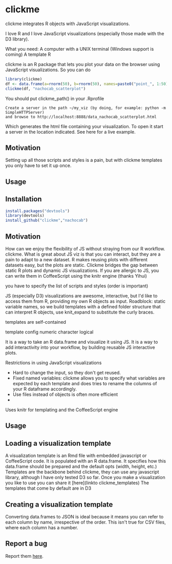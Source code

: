 # clickme

clickme integrates R objects with JavaScript visualizations.

I love R and I love JavaScript visualizations (especially those made with the D3 library).

What you need:
A computer with a UNIX terminal (Windows support is coming)
A template
R

clickme is an R package that lets you plot your data on the browser using JavaScript visualizations. So you can do

```r
library(clickme)
df <- data.frame(a=rnorm(50), b=rnorm(50), names=paste0("point_", 1:50))
clickme(df, "nachocab_scatterplot")
```

You should put clickme_path() in your .Rprofile

```
Create a server in the path ~/my_viz (by doing, for example: python -m SimpleHTTPServer)
and browse to http://localhost:8888/data_nachocab_scatterplot.html
```


Which generates the html file containing your visualization. To open it start a server in the location indicated. See here for a live example.


## Motivation
Setting up all those scripts and styles is a pain, but with clickme templates you only have to set it up once.

## Usage

## Installation

```r
install.packages("devtools")
library(devtools)
install_github("clickme","nachocab")
```

## Motivation
How can we enjoy the flexibility of JS without straying from our R workflow. clickme.
What is great about JS viz is that you can interact, but they are a pain to adapt to a new dataset. R makes reusing plots with different datasets easy, but the plots are static. Clickme bridges the gap between static R plots and dynamic JS visualizations. If you are allergic to JS, you can write them in CoffeeScript using the knitr engine (thanks Yihui)

you have to specify the list of scripts and styles (order is important)

JS (especially D3) visualizations are awesome, interactive, but I'd like to access them from R, providing my own R objects as input. Roadblock: static variable names, so we build templates with a defined folder structure that can interpret R objects, use knit_expand to substitute the curly braces.

templates are self-contained

template config
    numeric
    character
    logical

It is a way to take an R data.frame and visualize it using JS.
It is a way to add interactivity into your workflow, by building reusable JS interactive plots.

Restrictions in using JavaScript visualizations
* Hard to change the input, so they don't get reused.
* Fixed named variables: clickme allows you to specify what variables are expected by each template and does tries to rename the columns of your R dataframe accordingly.
* Use files instead of objects is often more efficient
*
Uses knitr for templating and the CoffeeScript engine

## Usage


## Loading a visualization template
A visualization template is an Rmd file with embedded javascript or CoffeeScript code. It is populated with an R data.frame. It specifies how this data.frame should be prepared and the default opts (width, height, etc.)
Templates are the backbone behind clickme, they can use any javascript library, although I have only tested D3 so far. Once you make a visualization you like to use you can share it [here](linkto clickme_templates)
The templates that come by default are in D3

## Creating a visualization template
Converting data.frames to JSON is ideal because it means you can refer to each column by name, irrespective of the order. This isn't true for CSV files, where each column has a number.

## Report a bug
Report them [here](link).